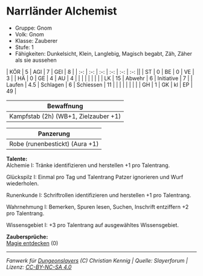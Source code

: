 # Narrländer Alchemist  
- Gruppe: Gnom  
- Volk: Gnom  
- Klasse: Zauberer  
- Stufe: 1  
- Fähigkeiten: Dunkelsicht, Klein, Langlebig, Magisch begabt, Zäh, Zäher als sie aussehen  


| KÖR    | 5   | AGI      | 7  | GEI        | 8  |
| :-: | :-: | :-: | :-: | :-: | :-: ||
| ST     | 0   | BE       | 0  | VE         | 3  |
| HÄ     | 0   | GE       | 4  | AU         | 4  |
|        |     |          |    |            |    |
| LK     | 15  | Abwehr   | 6  | Initiative | 7  |
| Laufen | 4.5 | Schlagen | 6  | Schiessen  | 11 |
|        |     |          |    |            |    |
| GH     | 1   | GK       | kl | EP         | 49 |


| Bewaffnung |
| --- |
| Kampfstab (2h) (WB+1, Zielzauber +1) |


| Panzerung |
| --- |
| Robe (runenbestickt) (Aura +1) |


**Talente:**  
Alchemie I: Tränke identifizieren und herstellen +1 pro Talentrang.

Glückspilz I: Einmal pro Tag und Talentrang Patzer ignorieren und Wurf wiederholen.

Runenkunde I: Schriftrollen identifizieren und herstellen +1 pro Talentrang.

Wahrnehmung I: Bemerken, Spuren lesen, Suchen, Inschrift entziffern +2 pro Talentrang.

Wissensgebiet I: +3 pro Talentrang auf ausgewähltes Wissensgebiet.


**Zaubersprüche:**  
[Magie entdecken](/grw/zauber/magie-entdecken.md) (0)




___
*Fanwerk für [Dungeonslayers](https://www.dungeonslayers.net/) (C) Christian Kennig | Quelle: Slayerforum | Lizenz: [CC-BY-NC-SA 4.0](https://creativecommons.org/licenses/by-nc-sa/4.0/deed.de)*